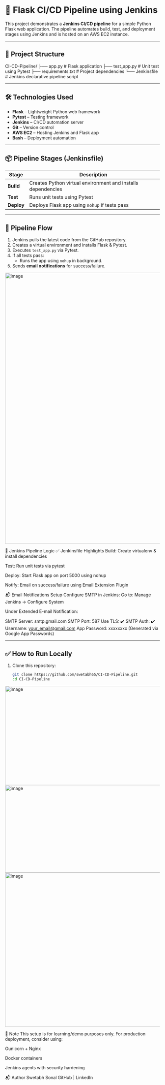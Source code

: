 # 🧪 Flask CI/CD Pipeline using Jenkins

This project demonstrates a **Jenkins CI/CD pipeline** for a simple Python Flask web application. The pipeline automates build, test, and deployment stages using Jenkins and is hosted on an AWS EC2 instance.

---

## 🚀 Project Structure

CI-CD-Pipeline/
├── app.py # Flask application
├── test_app.py # Unit test using Pytest
├── requirements.txt # Project dependencies
└── Jenkinsfile # Jenkins declarative pipeline script


---

## 🛠️ Technologies Used

- **Flask** – Lightweight Python web framework
- **Pytest** – Testing framework
- **Jenkins** – CI/CD automation server
- **Git** – Version control
- **AWS EC2** – Hosting Jenkins and Flask app
- **Bash** – Deployment automation

---

## 📦 Pipeline Stages (Jenkinsfile)

| Stage   | Description                                  |
|---------|----------------------------------------------|
| **Build**  | Creates Python virtual environment and installs dependencies |
| **Test**   | Runs unit tests using Pytest                |
| **Deploy** | Deploys Flask app using `nohup` if tests pass |

---

## 🔁 Pipeline Flow

1. Jenkins pulls the latest code from the GitHub repository.
2. Creates a virtual environment and installs Flask & Pytest.
3. Executes `test_app.py` via Pytest.
4. If all tests pass:
    - Runs the app using `nohup` in background.
5. Sends **email notifications** for success/failure.

<img width="1882" height="881" alt="image" src="https://github.com/user-attachments/assets/b0297f84-e8e8-4df7-8d04-a08a0fed60ad" />

🔁 Jenkins Pipeline Logic
✅ Jenkinsfile Highlights
Build: Create virtualenv & install dependencies

Test: Run unit tests via pytest

Deploy: Start Flask app on port 5000 using nohup

Notify: Email on success/failure using Email Extension Plugin

📬 Email Notifications Setup
Configure SMTP in Jenkins:
Go to: Manage Jenkins → Configure System

Under Extended E-mail Notification:

SMTP Server: smtp.gmail.com
SMTP Port: 587
Use TLS: ✔️
SMTP Auth: ✔️
Username: your_email@gmail.com
App Password: xxxxxxxx (Generated via Google App Passwords)


---

## ✅ How to Run Locally

1. Clone this repository:
   ```bash
   git clone https://github.com/swetabh65/CI-CD-Pipeline.git
   cd CI-CD-Pipeline

<img width="1389" height="322" alt="image" src="https://github.com/user-attachments/assets/e94a1603-041b-4e48-ac5f-0911382ae263" />

<img width="818" height="285" alt="image" src="https://github.com/user-attachments/assets/d618308b-3566-4ddf-a461-6633e6649ddc" />

<img width="886" height="501" alt="image" src="https://github.com/user-attachments/assets/fa219aa3-53f2-49ea-8327-bccfcb3fcd98" />


📌 Note
This setup is for learning/demo purposes only. For production deployment, consider using:

Gunicorn + Nginx

Docker containers

Jenkins agents with security hardening

📬 Author
Swetabh Sonal
GitHub | LinkedIn
